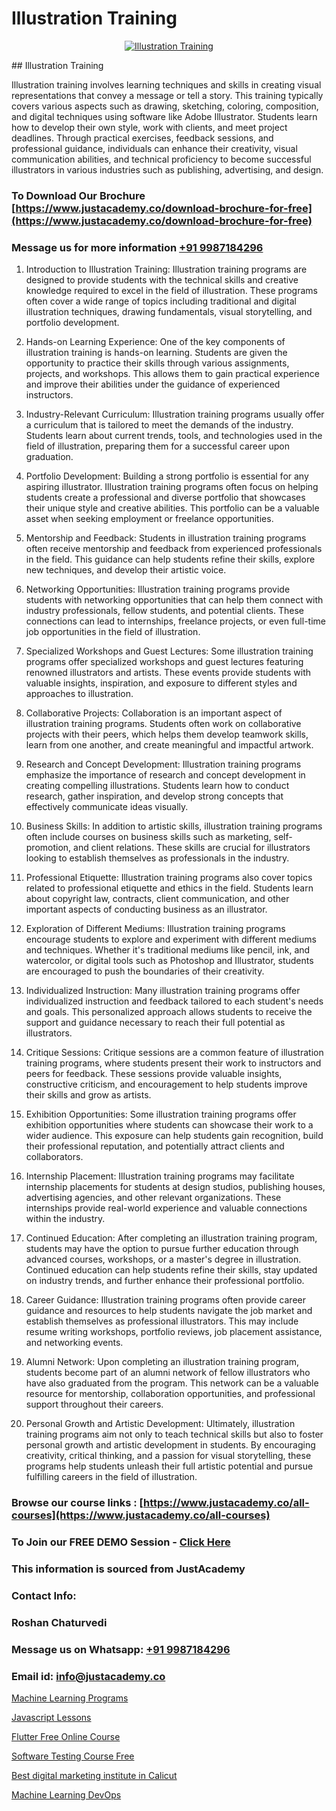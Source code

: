 # Illustration Training

<p align="center">
  <a href="https://justacademy.co/all-courses">
    <img src="https://i.ibb.co/P5KtSQ2/ui-ux.png" alt="Illustration Training">
  </a>
</p>
## Illustration Training

Illustration training involves learning techniques and skills in creating visual representations that convey a message or tell a story. This training typically covers various aspects such as drawing, sketching, coloring, composition, and digital techniques using software like Adobe Illustrator. Students learn how to develop their own style, work with clients, and meet project deadlines. Through practical exercises, feedback sessions, and professional guidance, individuals can enhance their creativity, visual communication abilities, and technical proficiency to become successful illustrators in various industries such as publishing, advertising, and design.
### To Download Our Brochure [https://www.justacademy.co/download-brochure-for-free](https://www.justacademy.co/download-brochure-for-free)
### Message us for more information [+91 9987184296](https://api.whatsapp.com/send?phone=919987184296)
1) Introduction to Illustration Training:
Illustration training programs are designed to provide students with the technical skills and creative knowledge required to excel in the field of illustration. These programs often cover a wide range of topics including traditional and digital illustration techniques, drawing fundamentals, visual storytelling, and portfolio development.

2) Hands-on Learning Experience:
One of the key components of illustration training is hands-on learning. Students are given the opportunity to practice their skills through various assignments, projects, and workshops. This allows them to gain practical experience and improve their abilities under the guidance of experienced instructors.

3) Industry-Relevant Curriculum:
Illustration training programs usually offer a curriculum that is tailored to meet the demands of the industry. Students learn about current trends, tools, and technologies used in the field of illustration, preparing them for a successful career upon graduation.

4) Portfolio Development:
Building a strong portfolio is essential for any aspiring illustrator. Illustration training programs often focus on helping students create a professional and diverse portfolio that showcases their unique style and creative abilities. This portfolio can be a valuable asset when seeking employment or freelance opportunities.

5) Mentorship and Feedback:
Students in illustration training programs often receive mentorship and feedback from experienced professionals in the field. This guidance can help students refine their skills, explore new techniques, and develop their artistic voice.

6) Networking Opportunities:
Illustration training programs provide students with networking opportunities that can help them connect with industry professionals, fellow students, and potential clients. These connections can lead to internships, freelance projects, or even full-time job opportunities in the field of illustration.

7) Specialized Workshops and Guest Lectures:
Some illustration training programs offer specialized workshops and guest lectures featuring renowned illustrators and artists. These events provide students with valuable insights, inspiration, and exposure to different styles and approaches to illustration.

8) Collaborative Projects:
Collaboration is an important aspect of illustration training programs. Students often work on collaborative projects with their peers, which helps them develop teamwork skills, learn from one another, and create meaningful and impactful artwork.

9) Research and Concept Development:
Illustration training programs emphasize the importance of research and concept development in creating compelling illustrations. Students learn how to conduct research, gather inspiration, and develop strong concepts that effectively communicate ideas visually.

10) Business Skills:
In addition to artistic skills, illustration training programs often include courses on business skills such as marketing, self-promotion, and client relations. These skills are crucial for illustrators looking to establish themselves as professionals in the industry.

11) Professional Etiquette:
Illustration training programs also cover topics related to professional etiquette and ethics in the field. Students learn about copyright law, contracts, client communication, and other important aspects of conducting business as an illustrator.

12) Exploration of Different Mediums:
Illustration training programs encourage students to explore and experiment with different mediums and techniques. Whether it's traditional mediums like pencil, ink, and watercolor, or digital tools such as Photoshop and Illustrator, students are encouraged to push the boundaries of their creativity.

13) Individualized Instruction:
Many illustration training programs offer individualized instruction and feedback tailored to each student's needs and goals. This personalized approach allows students to receive the support and guidance necessary to reach their full potential as illustrators.

14) Critique Sessions:
Critique sessions are a common feature of illustration training programs, where students present their work to instructors and peers for feedback. These sessions provide valuable insights, constructive criticism, and encouragement to help students improve their skills and grow as artists.

15) Exhibition Opportunities:
Some illustration training programs offer exhibition opportunities where students can showcase their work to a wider audience. This exposure can help students gain recognition, build their professional reputation, and potentially attract clients and collaborators.

16) Internship Placement:
Illustration training programs may facilitate internship placements for students at design studios, publishing houses, advertising agencies, and other relevant organizations. These internships provide real-world experience and valuable connections within the industry.

17) Continued Education:
After completing an illustration training program, students may have the option to pursue further education through advanced courses, workshops, or a master's degree in illustration. Continued education can help students refine their skills, stay updated on industry trends, and further enhance their professional portfolio.

18) Career Guidance:
Illustration training programs often provide career guidance and resources to help students navigate the job market and establish themselves as professional illustrators. This may include resume writing workshops, portfolio reviews, job placement assistance, and networking events.

19) Alumni Network:
Upon completing an illustration training program, students become part of an alumni network of fellow illustrators who have also graduated from the program. This network can be a valuable resource for mentorship, collaboration opportunities, and professional support throughout their careers.

20) Personal Growth and Artistic Development:
Ultimately, illustration training programs aim not only to teach technical skills but also to foster personal growth and artistic development in students. By encouraging creativity, critical thinking, and a passion for visual storytelling, these programs help students unleash their full artistic potential and pursue fulfilling careers in the field of illustration.

### Browse our course links : [https://www.justacademy.co/all-courses](https://www.justacademy.co/all-courses) 
### To Join our FREE DEMO Session - [Click Here](https://www.justacademy.co/register-for-course-demo)


### This information is sourced from JustAcademy
### Contact Info:
### Roshan Chaturvedi
### Message us on Whatsapp: [+91 9987184296](https://api.whatsapp.com/send?phone=919987184296)
### Email id: [info@justacademy.co](mailto:info@justacademy.co)
                
[Machine Learning Programs](https://www.linkedin.com/pulse/machine-learning-programs-justacademy-thane-fzk7c?trackingId=3PEjnjS1hy0p8Gi3ZXM5%2BA%3D%3D&lipi=urn%3Ali%3Apage%3Ad_flagship3_company_admin%3B5LFFxHfxSIO4W925HATEJA%3D%3D)

[Javascript Lessons](https://www.linkedin.com/pulse/javascript-lessons-justacademy-e7ndc?trackingId=uATcjNNqK0J32ECRozV58Q%3D%3D&lipi=urn%3Ali%3Apage%3Ad_flagship3_company_admin%3BI8wAi6m6RHmFDIiqUS2smQ%3D%3D)

[Flutter Free Online Course](https://medium.com/@mahi3106/flutter-free-online-course-382995149614)

[Software Testing Course Free](https://medium.com/@namusn/software-testing-course-free-da392e1ad93a)

[Best digital marketing institute in Calicut](https://justacademyin.github.io/justacademy/best-digital-marketing-institute-in-calicut)

[Machine Learning DevOps](https://justacademyin.github.io/justacademy/machine-learning-devops)

